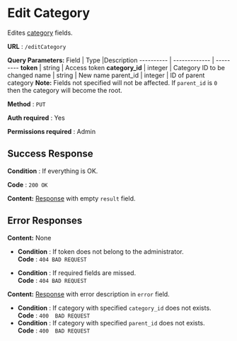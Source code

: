 # Edit Category

Edites [category](../types/category.md) fields.

**URL** : `/editCategory`

**Query Parameters:** 
Field | Type |Description
---------- | ------------- | ---------
__token__ | string | Access token
__category_id__ | integer | Category ID to be changed
name | string | New name
parent_id | integer | ID of parent category
**Note:**
Fields not specified will not be affected.
If `parent_id` is `0` then the category will become the root.

**Method** : `PUT`

**Auth required** : Yes

**Permissions required** : Admin

## Success Response

**Condition** : If everything is OK.

**Code** : `200 OK`

**Content:** [Response](../types/response.md) with empty `result` field.


## Error Responses

**Content:** None
* **Condition** : If token does not belong to the administrator.  
**Code** : `404 BAD REQUEST`

* **Condition** : If required fields are missed.  
**Code** : `404 BAD REQUEST`


**Content:** [Response](../types/response.md) with error description in `error` field.

* **Condition** : If category with specified `category_id` does not exists.  
**Code** : `400  BAD REQUEST`
* **Condition** : If category with specified `parent_id` does not exists.  
**Code** : `400  BAD REQUEST`


